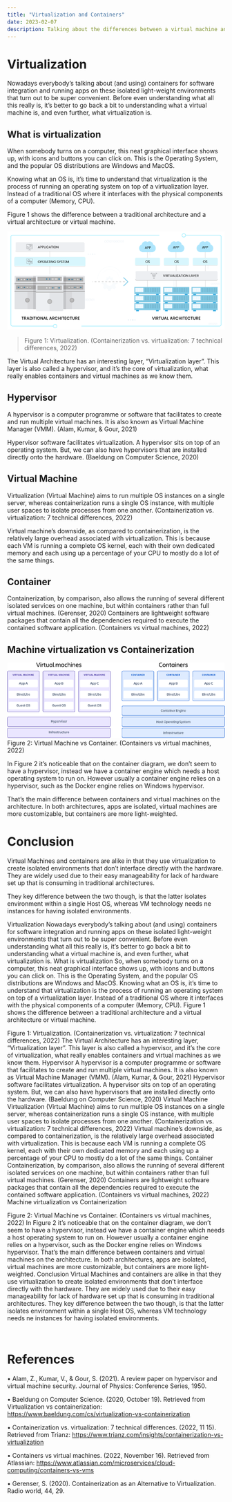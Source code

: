```yaml
---
title: "Virtualization and Containers"
date: 2023-02-07
description: Talking about the differences between a virtual machine and a container within virtualization.
---
```


# Virtualization

Nowadays everybody’s talking about (and using) containers for software integration and running
apps on these isolated light-weight environments that turn out to be super convenient. Before even
understanding what all this really is, it’s better to go back a bit to understanding what a virtual
machine is, and even further, what virtualization is.

## What is virtualization

When somebody turns on a computer, this neat graphical interface shows up, with icons and
buttons you can click on. This is the Operating System, and the popular OS distributions are
Windows and MacOS.

Knowing what an OS is, it’s time to understand that virtualization is the process of running an
operating system on top of a virtualization layer. Instead of a traditional OS where it interfaces with
the physical components of a computer (Memory, CPU).

Figure 1 shows the difference between a traditional architecture and a virtual architecture or
virtual machine.

![Containerization&Virtualization](images/Containerization&Virtualization.png)
> Figure 1: Virtualization. (Containerization vs. virtualization: 7 technical differences, 2022)


The Virtual Architecture has an interesting layer, “Virtualization layer”. This layer is also called a hypervisor, and it’s the core of virtualization, what really enables containers and virtual machines as we know them.

## Hypervisor

A hypervisor is a computer programme or software that facilitates to create and run multiple virtual machines. It is also known as Virtual Machine Manager (VMM). (Alam, Kumar, & Gour, 2021)

Hypervisor software facilitates virtualization. A hypervisor sits on top of an operating system. But, we can also have hypervisors that are installed directly onto the hardware. (Baeldung on Computer Science, 2020)

## Virtual Machine

Virtualization (Virtual Machine) aims to run multiple OS instances on a single server, whereas containerization runs a single OS instance, with multiple user spaces to isolate processes from one another. (Containerization vs. virtualization: 7 technical differences, 2022)

Virtual machine’s downside, as compared to containerization, is the relatively large overhead associated with virtualization. This is because each VM is running a complete OS kernel, each with their own dedicated memory and each using up a percentage of your CPU to mostly do a lot of the same things.

## Container

Containerization, by comparison, also allows the running of several different isolated services on one machine, but within containers rather than full virtual machines. (Gerenser, 2020) Containers are lightweight software packages that contain all the dependencies required to execute the contained software application. (Containers vs virtual machines, 2022)

## Machine virtualization vs Containerization

![Virtual Machines vs Containers](images/VMvsContainer.png)
Figure 2: Virtual Machine vs Container. (Containers vs virtual machines, 2022) 

In Figure 2 it’s noticeable that on the container diagram, we don’t seem to have a hypervisor, instead we have a container engine which needs a host operating system to run on. However usually a container engine relies on a hypervisor, such as the Docker engine relies on Windows hypervisor.

That’s the main difference between containers and virtual machines on the architecture. In both architectures, apps are isolated, virtual machines are more customizable, but containers are more light-weighted.

# Conclusion

Virtual Machines and containers are alike in that they use virtualization to create isolated environments that don’t interface directly with the hardware. They are widely used due to their easy manageability for lack of hardware set up that is consuming in traditional architectures.

They key difference between the two though, is that the latter isolates environment within a single Host OS, whereas VM technology needs ne instances for having isolated environments.

Virtualization
Nowadays everybody’s talking about (and using) containers for software integration and running apps on these isolated light-weight environments that turn out to be super convenient. Before even understanding what all this really is, it’s better to go back a bit to understanding what a virtual machine is, and even further, what virtualization is.
What is virtualization
So, when somebody turns on a computer, this neat graphical interface shows up, with icons and buttons you can click on. This is the Operating System, and the popular OS distributions are Windows and MacOS.
Knowing what an OS is, it’s time to understand that virtualization is the process of running an operating system on top of a virtualization layer. Instead of a traditional OS where it interfaces with the physical components of a computer (Memory, CPU).
Figure 1 shows the difference between a traditional architecture and a virtual architecture or virtual machine.
 
Figure 1: Virtualization. (Containerization vs. virtualization: 7 technical differences, 2022)
The Virtual Architecture has an interesting layer, “Virtualization layer”. This layer is also called a hypervisor, and it’s the core of virtualization, what really enables containers and virtual machines as we know them.
Hypervisor
A hypervisor is a computer programme or software that facilitates to create and run multiple virtual machines. It is also known as Virtual Machine Manager (VMM). (Alam, Kumar, & Gour, 2021)
Hypervisor software facilitates virtualization. A hypervisor sits on top of an operating system. But, we can also have hypervisors that are installed directly onto the hardware. (Baeldung on Computer Science, 2020)
Virtual Machine
Virtualization (Virtual Machine) aims to run multiple OS instances on a single server, whereas containerization runs a single OS instance, with multiple user spaces to isolate processes from one another. (Containerization vs. virtualization: 7 technical differences, 2022)
Virtual machine’s downside, as compared to containerization, is the relatively large overhead associated with virtualization. This is because each VM is running a complete OS kernel, each with their own dedicated memory and each using up a percentage of your CPU to mostly do a lot of the same things.
Container
Containerization, by comparison, also allows the running of several different isolated services on one machine, but within containers rather than full virtual machines. (Gerenser, 2020) Containers are lightweight software packages that contain all the dependencies required to execute the contained software application. (Containers vs virtual machines, 2022)
Machine virtualization vs Containerization
 
Figure 2: Virtual Machine vs Container. (Containers vs virtual machines, 2022) 
In Figure 2 it’s noticeable that on the container diagram, we don’t seem to have a hypervisor, instead we have a container engine which needs a host operating system to run on. However usually a container engine relies on a hypervisor, such as the Docker engine relies on Windows hypervisor.
That’s the main difference between containers and virtual machines on the architecture. In both architectures, apps are isolated, virtual machines are more customizable, but containers are more light-weighted.
Conclusion
Virtual Machines and containers are alike in that they use virtualization to create isolated environments that don’t interface directly with the hardware. They are widely used due to their easy manageability for lack of hardware set up that is consuming in traditional architectures.
They key difference between the two though, is that the latter isolates environment within a single Host OS, whereas VM technology needs ne instances for having isolated environments.


 
# References
• Alam, Z., Kumar, V., & Gour, S. (2021). A review paper on hypervisor and virtual machine security. Journal of Physics: Conference Series, 1950.

• Baeldung on Computer Science. (2020, October 19). Retrieved from Virtualization vs containerization: https://www.baeldung.com/cs/virtualization-vs-containerization

• Containerization vs. virtualization: 7 technical differences. (2022, 11 15). Retrieved from Trianz: https://www.trianz.com/insights/containerization-vs-virtualization

• Containers vs virtual machines. (2022, November 16). Retrieved from Atlassian: https://www.atlassian.com/microservices/cloud-computing/containers-vs-vms

• Gerenser, S. (2020). Containerization as an Alternative to Virtualization. Radio world, 44, 29.





